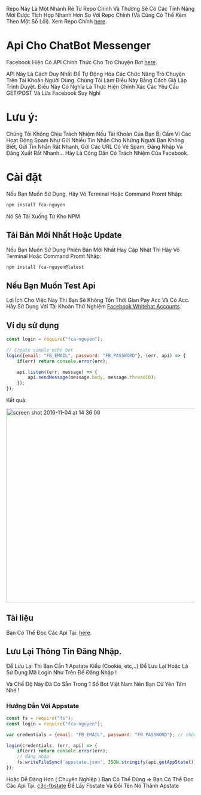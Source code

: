 Repo Này Là Một Nhánh Rẽ Từ Repo Chính Và Thường Sẽ Có Các Tính Năng Mới Được Tích Hợp Nhanh Hơn So Với Repo Chính (Và Cũng Có Thể Kèm Theo Một Số Lỗi).
Xem Repo Chính [here](https://github.com/Schmavery/facebook-chat-api).
# Api Cho ChatBot Messenger
Facebook Hiện Có API Chính Thức Cho Trò Chuyện Bot [here](https://developers.facebook.com/docs/messenger-platform).

API Này Là Cách Duy Nhất Để Tự Động Hóa Các Chức Năng Trò Chuyện Trên Tài Khoản Người Dùng. Chúng Tôi Làm Điều Này Bằng Cách Giả Lập Trình Duyệt. Điều Này Có Nghĩa Là Thực Hiện Chính Xác Các Yêu Cầu GET/POST Và Lừa Facebook Suy Nghĩ 

# Lưu ý:
 Chúng Tôi Không Chịu Trách Nhiệm Nếu Tài Khoản Của Bạn Bị Cấm Vì Các Hoạt Động Spam Như Gửi Nhiều Tin Nhắn Cho Những Người Bạn Không Biết, Gửi Tin Nhắn Rất Nhanh, Gửi Các URL Có Vẻ Spam, Đăng Nhập Và Đăng Xuất Rất Nhanh... Hãy Là Công Dân Có Trách Nhiệm Của Facebook. 
# Cài đặt
Nếu Bạn Muốn Sử Dụng, Hãy Vô Terminal Hoặc Command Promt Nhập:
```bash
npm install fca-nguyen
```
Nó Sẽ Tải Xuống Từ Kho NPM

## Tải Bản Mới Nhất Hoặc Update
Nếu Bạn Muốn Sử Dụng Phiên Bản Mới Nhất Hay Cập Nhật Thì Hãy Vô Terminal Hoặc Command Promt Nhập:
```bash
npm install fca-nguyen@latest
```

## Nếu Bạn Muốn Test Api
Lợi Ích Cho Việc Này Thì Bạn Sẽ Không Tốn Thời Gian Pay Acc Và Có Acc. Hãy Sử Dụng Với Tài Khoản Thử Nghiệm [Facebook Whitehat Accounts](https://www.facebook.com/whitehat/accounts/).

## Ví dụ sử dụng
```javascript
const login = require("fca-nguyen");

// Create simple echo bot
login({email: "FB_EMAIL", password: "FB_PASSWORD"}, (err, api) => {
    if(err) return console.error(err);

    api.listen((err, message) => {
        api.sendMessage(message.body, message.threadID);
    });
});
```

Kết quả:

<img width="517" alt="screen shot 2016-11-04 at 14 36 00" src="https://cloud.githubusercontent.com/assets/4534692/20023545/f8c24130-a29d-11e6-9ef7-47568bdbc1f2.png">


## Tài liệu

Bạn Có Thể Đọc Các Api Tại: [here](DOCS.md).

## Lưu Lại Thông Tin Đăng Nhập.
Để Lưu Lại Thì Bạn Cần 1 Apstate Kiểu (Cookie, etc,..) Để Lưu Lại Hoặc Là Sử Dụng Mã Login Như Trên Để Đăng Nhập !

Và Chế Độ Này Đã Có Sẵn Trong 1 Số Bot Việt Nam Nên Bạn Cứ Yên Tâm Nhé !

### Hướng Dẫn Với Appstate
```javascript
const fs = require("fs");
const login = require("fca-nguyen");

var credentials = {email: "FB_EMAIL", password: "FB_PASSWORD"}; // thông tin tk

login(credentials, (err, api) => {
    if(err) return console.error(err);
    // đăng nhập
    fs.writeFileSync('appstate.json', JSON.stringify(api.getAppState())); //tạo appstate
});
```
Hoặc Dễ Dàng Hơn ( Chuyên Nghiệp ) Bạn Có Thể Dùng => Bạn Có Thể Đọc Các Api Tại: [c3c-fbstate](https://github.com/c3cbot/c3c-fbstate) Để Lấy Fbstate Và Đổi Tên Nó Thành Apstate 
